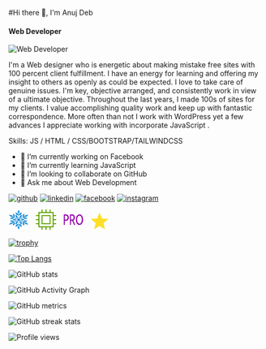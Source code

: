 #Hi there 👋, I'm Anuj Deb
#### Web Developer 
![Web Developer ](https://scontent.fdac137-1.fna.fbcdn.net/v/t39.30808-6/299996887_1752039058479494_5319041513491172298_n.jpg?stp=dst-jpg_p552x414&_nc_cat=103&ccb=1-7&_nc_sid=730e14&_nc_ohc=VQNTRNQG1wUAX-5ZlIB&_nc_ht=scontent.fdac137-1.fna&oh=00_AT-w4UX5RFThpQkPhRqzD0kblfI2sKQgM-1ZWHLLx2gxOw&oe=6302B510)

I'm a Web designer who is energetic about making mistake free sites with 100 percent client fulfillment. I have an energy for learning and offering my insight to others as openly as could be expected. I love to take care of genuine issues. I'm key, objective arranged, and consistently work in view of a ultimate objective. Throughout the last years, I made 100s of sites for my clients. I value accomplishing quality work and keep up with fantastic correspondence. More often than not I work with WordPress yet a few advances I appreciate working with incorporate JavaScript .

Skills:  JS / HTML / CSS/BOOTSTRAP/TAILWINDCSS

- 🔭 I’m currently working on Facebook 
- 🌱 I’m currently learning JavaScript  
- 👯 I’m looking to collaborate on GitHub  
- 💬 Ask me about Web Development  


[<img src='https://cdn.jsdelivr.net/npm/simple-icons@3.0.1/icons/github.svg' alt='github' height='40'>](https://github.com/https://github.com/anujdeb99)  [<img src='https://cdn.jsdelivr.net/npm/simple-icons@3.0.1/icons/linkedin.svg' alt='linkedin' height='40'>](https://www.linkedin.com/in/https://www.linkedin.com/in/anujdeb99//)  [<img src='https://cdn.jsdelivr.net/npm/simple-icons@3.0.1/icons/facebook.svg' alt='facebook' height='40'>](https://www.facebook.com/https://www.facebook.com/anujdeb99)  [<img src='https://cdn.jsdelivr.net/npm/simple-icons@3.0.1/icons/instagram.svg' alt='instagram' height='40'>](https://www.instagram.com/https://www.instagram.com/anujdeb99//)  

<a href='https://archiveprogram.github.com/'><img src='https://raw.githubusercontent.com/acervenky/animated-github-badges/master/assets/acbadge.gif' width='40' height='40'></a> <a href='https://docs.github.com/en/developers'><img src='https://raw.githubusercontent.com/acervenky/animated-github-badges/master/assets/devbadge.gif' width='40' height='40'></a> <a href='https://github.com/pricing'><img src='https://raw.githubusercontent.com/acervenky/animated-github-badges/master/assets/pro.gif' width='40' height='40'></a> <a href='https://stars.github.com/'><img src='https://raw.githubusercontent.com/acervenky/animated-github-badges/master/assets/starbadge.gif' width='35' height='35'></a> 

[![trophy](https://github-profile-trophy.vercel.app/?username=https://github.com/anujdeb99)](https://github.com/ryo-ma/github-profile-trophy)

[![Top Langs](https://github-readme-stats.vercel.app/api/top-langs/?username=https://github.com/anujdeb99)](https://github.com/anuraghazra/github-readme-stats)

![GitHub stats](https://github-readme-stats.vercel.app/api?username=https://github.com/anujdeb99&show_icons=true&count_private=true)  

![GitHub Activity Graph](https://activity-graph.herokuapp.com/graph?username=https://github.com/anujdeb99)  

![GitHub metrics](https://metrics.lecoq.io/https://github.com/anujdeb99)  

![GitHub streak stats](https://github-readme-streak-stats.herokuapp.com/?user=https://github.com/anujdeb99)  

![Profile views](https://gpvc.arturio.dev/https://github.com/anujdeb99)  
